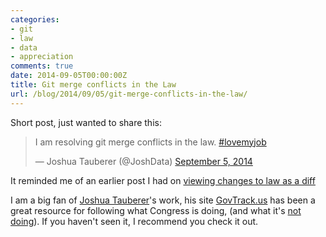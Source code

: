 ```yaml
---
categories:
- git
- law
- data
- appreciation
comments: true
date: 2014-09-05T00:00:00Z
title: Git merge conflicts in the Law
url: /blog/2014/09/05/git-merge-conflicts-in-the-law/
---
```


Short post, just wanted to share this:

<blockquote class="twitter-tweet" lang="en"><p>I am resolving git merge conflicts in the law. <a href="https://twitter.com/hashtag/lovemyjob?src=hash">#lovemyjob</a></p>&mdash; Joshua Tauberer (@JoshData) <a href="https://twitter.com/JoshData/status/508001292078559232">September 5, 2014</a></blockquote>
<script async src="//platform.twitter.com/widgets.js" charset="utf-8"></script>

It reminded me of an earlier post I had on [viewing changes to law as a diff](/blog/2013/09/14/viewing-nsa-accountability-act-amendments-as-a-diff/)

I am a big fan of [Joshua Tauberer](http://razor.occams.info/)'s work, his site [GovTrack.us](http://govtrack.us) has been a great resource for following what Congress is doing, (and what it's [not doing](https://www.govtrack.us/blog/2013/12/18/closing-out-2013-with-policy-unfinished/)). If you haven't seen it, I recommend you check it out.


